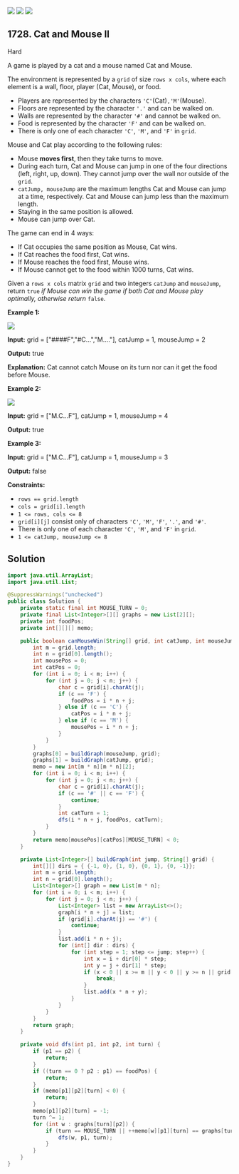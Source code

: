 [![](https://img.shields.io/github/stars/javadev/LeetCode-in-Java?label=Stars&style=flat-square)](https://github.com/javadev/LeetCode-in-Java)
[![](https://img.shields.io/github/forks/javadev/LeetCode-in-Java?label=Fork%20me%20on%20GitHub%20&style=flat-square)](https://github.com/javadev/LeetCode-in-Java/fork)
[![](https://img.shields.io/badge/-LeetCode%20in%20Kotlin-blue?style=flat-square)](https://github.com/javadev/LeetCode-in-Kotlin)

## 1728\. Cat and Mouse II

Hard

A game is played by a cat and a mouse named Cat and Mouse.

The environment is represented by a `grid` of size `rows x cols`, where each element is a wall, floor, player (Cat, Mouse), or food.

*   Players are represented by the characters `'C'`(Cat)`,'M'`(Mouse).
*   Floors are represented by the character `'.'` and can be walked on.
*   Walls are represented by the character `'#'` and cannot be walked on.
*   Food is represented by the character `'F'` and can be walked on.
*   There is only one of each character `'C'`, `'M'`, and `'F'` in `grid`.

Mouse and Cat play according to the following rules:

*   Mouse **moves first**, then they take turns to move.
*   During each turn, Cat and Mouse can jump in one of the four directions (left, right, up, down). They cannot jump over the wall nor outside of the `grid`.
*   `catJump, mouseJump` are the maximum lengths Cat and Mouse can jump at a time, respectively. Cat and Mouse can jump less than the maximum length.
*   Staying in the same position is allowed.
*   Mouse can jump over Cat.

The game can end in 4 ways:

*   If Cat occupies the same position as Mouse, Cat wins.
*   If Cat reaches the food first, Cat wins.
*   If Mouse reaches the food first, Mouse wins.
*   If Mouse cannot get to the food within 1000 turns, Cat wins.

Given a `rows x cols` matrix `grid` and two integers `catJump` and `mouseJump`, return `true` _if Mouse can win the game if both Cat and Mouse play optimally, otherwise return_ `false`.

**Example 1:**

![](https://assets.leetcode.com/uploads/2020/09/12/sample_111_1955.png)

**Input:** grid = ["####F","#C...","M...."], catJump = 1, mouseJump = 2

**Output:** true

**Explanation:** Cat cannot catch Mouse on its turn nor can it get the food before Mouse.

**Example 2:**

![](https://assets.leetcode.com/uploads/2020/09/12/sample_2_1955.png)

**Input:** grid = ["M.C...F"], catJump = 1, mouseJump = 4

**Output:** true

**Example 3:**

**Input:** grid = ["M.C...F"], catJump = 1, mouseJump = 3

**Output:** false

**Constraints:**

*   `rows == grid.length`
*   `cols = grid[i].length`
*   `1 <= rows, cols <= 8`
*   `grid[i][j]` consist only of characters `'C'`, `'M'`, `'F'`, `'.'`, and `'#'`.
*   There is only one of each character `'C'`, `'M'`, and `'F'` in `grid`.
*   `1 <= catJump, mouseJump <= 8`

## Solution

```java
import java.util.ArrayList;
import java.util.List;

@SuppressWarnings("unchecked")
public class Solution {
    private static final int MOUSE_TURN = 0;
    private final List<Integer>[][] graphs = new List[2][];
    private int foodPos;
    private int[][][] memo;

    public boolean canMouseWin(String[] grid, int catJump, int mouseJump) {
        int m = grid.length;
        int n = grid[0].length();
        int mousePos = 0;
        int catPos = 0;
        for (int i = 0; i < m; i++) {
            for (int j = 0; j < n; j++) {
                char c = grid[i].charAt(j);
                if (c == 'F') {
                    foodPos = i * n + j;
                } else if (c == 'C') {
                    catPos = i * n + j;
                } else if (c == 'M') {
                    mousePos = i * n + j;
                }
            }
        }
        graphs[0] = buildGraph(mouseJump, grid);
        graphs[1] = buildGraph(catJump, grid);
        memo = new int[m * n][m * n][2];
        for (int i = 0; i < m; i++) {
            for (int j = 0; j < n; j++) {
                char c = grid[i].charAt(j);
                if (c == '#' || c == 'F') {
                    continue;
                }
                int catTurn = 1;
                dfs(i * n + j, foodPos, catTurn);
            }
        }
        return memo[mousePos][catPos][MOUSE_TURN] < 0;
    }

    private List<Integer>[] buildGraph(int jump, String[] grid) {
        int[][] dirs = { {-1, 0}, {1, 0}, {0, 1}, {0, -1}};
        int m = grid.length;
        int n = grid[0].length();
        List<Integer>[] graph = new List[m * n];
        for (int i = 0; i < m; i++) {
            for (int j = 0; j < n; j++) {
                List<Integer> list = new ArrayList<>();
                graph[i * n + j] = list;
                if (grid[i].charAt(j) == '#') {
                    continue;
                }
                list.add(i * n + j);
                for (int[] dir : dirs) {
                    for (int step = 1; step <= jump; step++) {
                        int x = i + dir[0] * step;
                        int y = j + dir[1] * step;
                        if (x < 0 || x >= m || y < 0 || y >= n || grid[x].charAt(y) == '#') {
                            break;
                        }
                        list.add(x * n + y);
                    }
                }
            }
        }
        return graph;
    }

    private void dfs(int p1, int p2, int turn) {
        if (p1 == p2) {
            return;
        }
        if ((turn == 0 ? p2 : p1) == foodPos) {
            return;
        }
        if (memo[p1][p2][turn] < 0) {
            return;
        }
        memo[p1][p2][turn] = -1;
        turn ^= 1;
        for (int w : graphs[turn][p2]) {
            if (turn == MOUSE_TURN || ++memo[w][p1][turn] == graphs[turn][w].size()) {
                dfs(w, p1, turn);
            }
        }
    }
}
```